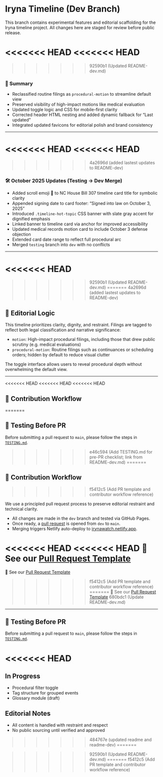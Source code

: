 # Iryna Timeline (Dev Branch)

This branch contains experimental features and editorial scaffolding for the Iryna timeline project. All changes here are staged for review before public release.

<<<<<<< HEAD
<<<<<<< HEAD
=======
>>>>>>> 92590b1 (Updated README-dev.md)
### 🧾 Summary 

- Reclassified routine filings as `procedural-motion` to streamline default view  
- Preserved visibility of high-impact motions like medical evaluation  
- Updated toggle logic and CSS for mobile-first clarity  
- Corrected header HTML nesting and added dynamic fallback for “Last updated”  
- Integrated updated favicons for editorial polish and brand consistency

---

<<<<<<< HEAD
<<<<<<< HEAD
=======
>>>>>>> 4a2696d (added lastest updates to README-dev)
### 🛠️ October 2025 Updates (Testing → Dev Merge)

- Added scroll emoji 📜 to NC House Bill 307 timeline card title for symbolic clarity  
- Appended signing date to card footer: “Signed into law on October 3, 2025”  
- Introduced `.timeline-hot-topic` CSS banner with slate gray accent for dignified emphasis  
- Linked banner to timeline card via anchor for improved accessibility  
- Updated medical records motion card to include October 3 defense objection  
- Extended card date range to reflect full procedural arc  
- Merged `testing` branch into `dev` with no conflicts

---


<<<<<<< HEAD
=======
>>>>>>> 92590b1 (Updated README-dev.md)
=======
>>>>>>> 4a2696d (added lastest updates to README-dev)
## 🧠 Editorial Logic

This timeline prioritizes clarity, dignity, and restraint. Filings are tagged to reflect both legal classification and narrative significance:

- `motion`: High-impact procedural filings, including those that drew public scrutiny (e.g. medical evaluations)
- `procedural-motion`: Routine filings such as continuances or scheduling orders; hidden by default to reduce visual clutter

The toggle interface allows users to reveal procedural depth without overwhelming the default view.

---

<<<<<<< HEAD
<<<<<<< HEAD
<<<<<<< HEAD
## 🧠 Contribution Workflow
=======
## 🧪 Testing Before PR

Before submitting a pull request to `main`, please follow the steps in [`TESTING.md`](./TESTING.md).
>>>>>>> e46c594 (Add TESTING.md for pre-PR checklist; link from README-dev.md)
=======
## 🧠 Contribution Workflow
>>>>>>> f5412c5 (Add PR template and contributor workflow reference)

We use a principled pull request process to preserve editorial restraint and technical clarity.

- All changes are made in the `dev` branch and tested via GitHub Pages.
- Once ready, a [pull request](https://github.com/CharlieFox84/irynawatch/compare/main...dev) is opened from `dev` to `main`.
- Merging triggers Netlify auto-deploy to [irynawatch.netlify.app](https://irynawatch.netlify.app/).

<<<<<<< HEAD
<<<<<<< HEAD
📄 See our [Pull Request Template](./PULL_REQUEST_TEMPLATE.md)
=======
📄 See our [Pull Request Template](.github/PULL_REQUEST_TEMPLATE.md)
>>>>>>> f5412c5 (Add PR template and contributor workflow reference)
=======
📄 See our [Pull Request Template](./PULL_REQUEST_TEMPLATE.md)
>>>>>>> 680bdc1 (Update README-dev.md)

---

## 🧪 Testing Before PR

Before submitting a pull request to `main`, please follow the steps in [`TESTING.md`](./TESTING.md).



<<<<<<< HEAD
=======
## In Progress
- Procedural filter toggle
- Tag structure for grouped events
- Glossary module (draft)

## Editorial Notes
- All content is handled with restraint and respect
- No public sourcing until verified and approved
>>>>>>> 484767e (updated readme and readme-dev)
=======

>>>>>>> 92590b1 (Updated README-dev.md)
=======
>>>>>>> f5412c5 (Add PR template and contributor workflow reference)
